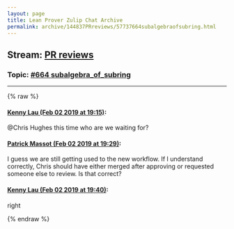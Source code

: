 ```yaml
---
layout: page
title: Lean Prover Zulip Chat Archive 
permalink: archive/144837PRreviews/57737664subalgebraofsubring.html
---
```


## Stream: [PR reviews](index.html)
### Topic: [#664 subalgebra_of_subring](57737664subalgebraofsubring.html)

---


{% raw %}
#### [ Kenny Lau (Feb 02 2019 at 19:15)](https://leanprover.zulipchat.com/#narrow/stream/144837-PR%20reviews/topic/%23664%20subalgebra_of_subring/near/157432724):
<p><span class="user-mention" data-user-id="110044">@Chris Hughes</span> this time who are we waiting for?</p>

#### [ Patrick Massot (Feb 02 2019 at 19:29)](https://leanprover.zulipchat.com/#narrow/stream/144837-PR%20reviews/topic/%23664%20subalgebra_of_subring/near/157433247):
<p>I guess we are still getting used to the new workflow. If I understand correctly, Chris should have either merged after approving or requested someone else to review. Is that correct?</p>

#### [ Kenny Lau (Feb 02 2019 at 19:40)](https://leanprover.zulipchat.com/#narrow/stream/144837-PR%20reviews/topic/%23664%20subalgebra_of_subring/near/157433674):
<p>right</p>


{% endraw %}
